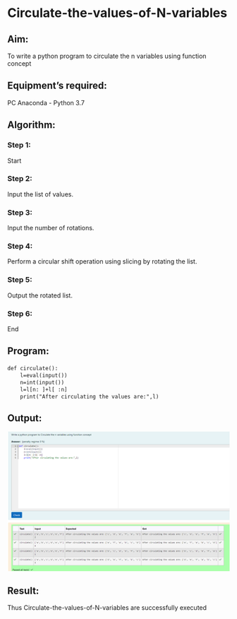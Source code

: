 # Circulate-the-values-of-N-variables
## Aim:
To write a python program to circulate the n variables using function concept
## Equipment’s required:
PC
Anaconda - Python 3.7
## Algorithm: 
### Step 1:
Start
### Step 2:
Input the list of values.
### Step 3: 
Input the number of rotations.
### Step 4: 
Perform a circular shift operation using slicing by rotating the list.
### Step 5:
Output the rotated list.
### Step 6:
End
## Program:
```
def circulate():
    l=eval(input())
    n=int(input())
    l=l[n: ]+l[ :n]
    print("After circulating the values are:",l)

```
## Output:
![alt text](<Screenshot 2024-03-09 093130.png>)
## Result:
Thus Circulate-the-values-of-N-variables are successfully executed